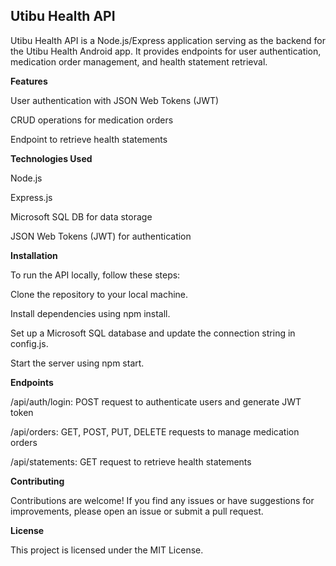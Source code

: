 ## **Utibu Health API**
Utibu Health API is a Node.js/Express application serving as the backend for the Utibu Health Android app. It provides endpoints for user authentication, medication order management, and health statement retrieval.

**Features**

User authentication with JSON Web Tokens (JWT)

CRUD operations for medication orders

Endpoint to retrieve health statements

**Technologies Used**

Node.js

Express.js

Microsoft SQL DB for data storage

JSON Web Tokens (JWT) for authentication


**Installation**

To run the API locally, follow these steps:

Clone the repository to your local machine.

Install dependencies using npm install.

Set up a Microsoft SQL database and update the connection string in config.js.

Start the server using npm start.

**Endpoints**

/api/auth/login: POST request to authenticate users and generate JWT token

/api/orders: GET, POST, PUT, DELETE requests to manage medication orders

/api/statements: GET request to retrieve health statements

**Contributing**

Contributions are welcome! If you find any issues or have suggestions for improvements, please open an issue or submit a pull request.

**License**

This project is licensed under the MIT License.
